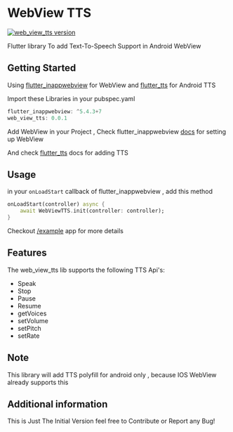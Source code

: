 # WebView TTS

[![web_view_tts version](https://img.shields.io/pub/v/web_view_tts?label=web_view_tts)](https://pub.dev/packages/web_view_tts)

Flutter library To add Text-To-Speech Support in Android WebView

## Getting Started

Using [flutter_inappwebview](https://pub.dev/packages/flutter_inappwebview) for WebView
and [flutter_tts](https://pub.dev/packages/flutter_tts) for Android TTS

Import these Libraries in your pubspec.yaml

```dart
flutter_inappwebview: ^5.4.3+7
web_view_tts: 0.0.1
```

Add WebView in your Project , Check flutter_inappwebview [docs](https://inappwebview.dev/docs/) for setting up WebView

And check [flutter_tts](https://pub.dev/packages/flutter_tts) docs for adding TTS

## Usage

in your `onLoadStart` callback of flutter_inappwebview , add this method

```dart
onLoadStart(controller) async {
    await WebViewTTS.init(controller: controller);
}
```

Checkout [/example](https://github.com/rohitsangwan01/web_view_tts/blob/main/example/lib/main.dart) app for more details

## Features

The web_view_tts lib supports the following TTS Api's:

- Speak
- Stop
- Pause
- Resume
- getVoices
- setVolume
- setPitch
- setRate

## Note

This library will add TTS polyfill for android only , because IOS WebView already supports this

## Additional information

This is Just The Initial Version feel free to Contribute or Report any Bug!
